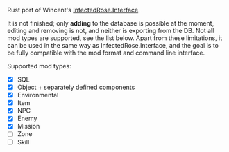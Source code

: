 Rust port of Wincent's [InfectedRose.Interface](https://github.com/Wincent01/InfectedRose/tree/modding/InfectedRose.Interface#readme).

It is not finished; only **adding** to the database is possible at the moment, editing and removing is not, and neither is exporting from the DB. Not all mod types are supported, see the list below.
Apart from these limitations, it can be used in the same way as InfectedRose.Interface, and the goal is to be fully compatible with the mod format and command line interface.

Supported mod types:
- [x] SQL
- [x] Object + separately defined components
- [x] Environmental
- [x] Item
- [x] NPC
- [x] Enemy
- [x] Mission
- [ ] Zone
- [ ] Skill
